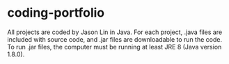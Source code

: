 # coding-portfolio
All projects are coded by Jason Lin in Java. For each project, .java files are included with source code, and .jar files are downloadable to run the code. To run .jar files, the computer must be running at least JRE 8 (Java version 1.8.0).
